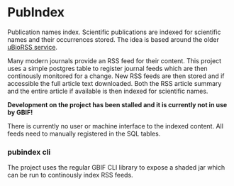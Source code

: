 # PubIndex

Publication names index. Scientific publications are indexed for scientific names and their occurrences stored.
The idea is based around the older [uBioRSS service](http://bioinformatics.oxfordjournals.org/content/23/11/1434.full).

Many modern journals provide an RSS feed for their content. This project uses a simple postgres table to register journal feeds which are then continously monitored for a change. New RSS feeds are then stored and if accessible the full article text downloaded. Both the RSS article summary and the entire article if available is then indexed for scientific names.

**Development on the project has been stalled and it is currently not in use by GBIF!**

There is currently no user or machine interface to the indexed content. All feeds need to manually registered in the SQL tables.

### pubindex cli
The project uses the regular GBIF CLI library to expose a shaded jar which can be run to continously index RSS feeds.

